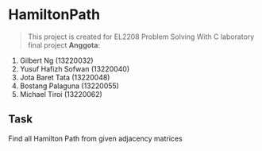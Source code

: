 # HamiltonPath
> This project is created for EL2208 Problem Solving With C laboratory final project
**Anggota**:
1. Gilbert Ng (13220032)
2. Yusuf Hafizh Sofwan (13220040)
3. Jota Baret Tata (13220048)
4. Bostang Palaguna (13220055)
5. Michael Tiroi (13220062)

## Task
Find all Hamilton Path from given adjacency matrices
